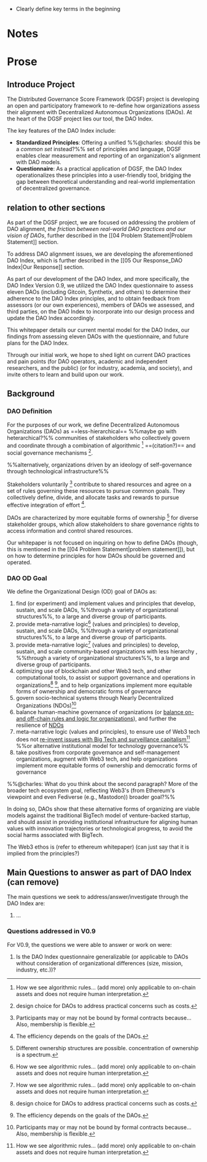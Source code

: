 - Clearly define key terms in the beginning

# Notes
# Prose

## Introduce Project
The Distributed Governance Score Framework (DGSF) project is developing an open and participatory framework to re-define how organizations assess their alignment with Decentralized Autonomous Organizations (DAOs). At the heart of the DGSF project lies our tool, the DAO Index. 

The key features of the DAO Index include:

- **Standardized Principles**: Offering a unified %%@charles: should this be a *common set* instead?%% set of principles and language, DGSF enables clear measurement and reporting of an organization's alignment with DAO models.
- **Questionnaire**: As a practical application of DGSF, the DAO Index operationalizes these principles into a user-friendly tool, bridging the gap between theoretical understanding and real-world implementation of decentralized governance.

## relation to other sections

As part of the DGSF project, we are focused on addressing the problem of DAO alignment, *the friction between real-world DAO practices and our vision of DAOs*, further described in the [[04 Problem Statement|Problem Statement]] section.

To address DAO alignment issues, we are developing the aforementioned DAO Index, which is further described in the [[05 Our Response_DAO Index|Our Response]] section. 

As part of our development of the DAO Index, and more specifically, the DAO Index Version 0.9, we utilized the DAO Index questionnaire to assess eleven DAOs (including Gitcoin, Synthetix, and others) to determine their adherence to the DAO Index principles, and to obtain feedback from assessors (or our own experiences), members of DAOs we assessed, and third parties, on the DAO Index to incorporate into our design process and update the DAO Index accordingly.

This whitepaper details our current mental model for the DAO Index, our findings from assessing eleven DAOs with the questionnaire, and future plans for the DAO Index.

Through our initial work, we hope to shed light on current DAO practices and pain points (for DAO operators, academic and independent researchers, and the public) (or for industry, academia, and society), and invite others to learn and build upon our work.

## Background
### DAO Definition
For the purposes of our work, we define Decentralized Autonomous Organizations (DAOs) as ==less-hierarchical== %%maybe go with heterarchical?%% communities of stakeholders who collectively govern and coordinate through a combination of algorithmic [^1] ==(citation?)== and social governance mechanisms [^2].   

%%alternatively, organizations driven by an ideology of self-governance through technological infrastructure%%

Stakeholders voluntarily [^3] contribute to shared resources and agree on a set of rules governing these resources to pursue common goals. They collectively define, divide, and allocate tasks and rewards to pursue effective integration of effort [^4].

DAOs are characterized by more equitable forms of ownership [^5] for diverse stakeholder groups, which allow stakeholders to share governance rights to access information and control shared resources.

<!-- DAOs are characterized by distributed ownership, which enables diverse stakeholder groups to share governance rights to ==access, control, and ownership of shared resources==. --> 

<!-- DAOs are characterized by more equitable forms of ownership, which enables diverse stakeholder groups to share governance rights to ==access, control, and ownership of shared resources==. --> 

[^1]: How we see algorithmic rules... (add more) only applicable to on-chain assets and does not require human interpretation. 

[^2]: design choice for DAOs to address practical concerns such as costs. 

[^3]: Participants may or may not be bound by formal contracts because... Also, membership is flexible. 

[^4]: The efficiency depends on the goals of the DAOs. 

[^5]: Different ownership structures are possible. concentration of ownership is a spectrum. 

Our whitepaper is not focused on inquiring on how to define DAOs (though, this is mentioned in the [[04 Problem Statement|problem statement]]), but on how to determine principles for how DAOs should be governed and operated.

### DAO OD Goal

We define the Organizational Design (OD) goal of DAOs as:

1. find (or experiment) and implement values and principles that develop, sustain, and scale DAOs, %%through a variety of organizational structures%%, to a large and diverse group of participants.
2. provide meta-narrative logic[^1] (values and principles) to develop, sustain, and scale DAOs, %%through a variety of organizational structures%%, to a large and diverse group of participants.
2. provide meta-narrative logic[^1] (values and principles) to develop, sustain, and scale community-based organizations with less hierarchy , %%through a variety of organizational structures%%, to a large and diverse group of participants.
3. optimizing use of blockchain and other Web3 tech, and other computational tools, to assist or support governance and operations in organizations[^2] [^4], and to help organizations implement more equitable forms of ownership and democratic forms of governance
4. govern socio-technical systems through Nearly Decentralized Organizations (NDOs)[^3]
5. balance human-machine governance of organizations (or [balance on- and off-chain rules and logic for organizations](https://orca.mirror.xyz/T70CmuhX95ubkw_JHOxSEy8d_EFeYXgtJnF13mPtaZE)), and further the resilience of [NDOs](https://papers.ssrn.com/sol3/papers.cfm?abstract_id=3959703)
6. meta-narrative logic (values and principles), to ensure use of Web3 tech does not [re-invent issues with Big Tech and surveillance capitalism](https://p2pmodels.eu/wp-content/uploads/whitepaper_p2pmodels.pdf)[^1] %%or alternative institutional model for technology governance%%
7. take positives from corporate governance and self-management organizations, augment with Web3 tech, and help organizations implement more equitable forms of ownership and democratic forms of governance

%%@charles: What do you think about the second paragraph? More of the broader tech ecosystem goal, reflecting Web3's (from Ethereum's viewpoint and even Fediverse (e.g., Mastodon)) broader goal?%%

In doing so, DAOs show that these alternative forms of organizing are viable models against the traditional BigTech model of venture-backed startup, and should assist in providing institutional infrastructure for aligning human values with innovation trajectories or technological progress, to avoid the social harms associated with BigTech.

The Web3 ethos is (refer to ethereum whitepaper) (can just say that it is implied from the principles?)

[^1]: https://otherinter.net/research/three-body-problem/#three-body-regulatory-problems
[^2]: https://www.youtube.com/watch?v=BhylbfQPdKg
[^3]: https://papers.ssrn.com/sol3/papers.cfm?abstract_id=3959703
[^4]: [Scaling Trust in DAOs: Trustware vs Socialware](https://orca.mirror.xyz/T70CmuhX95ubkw_JHOxSEy8d_EFeYXgtJnF13mPtaZE)

## Main Questions to answer as part of DAO Index (can remove)

The main questions we seek to address/answer/investigate through the DAO Index are:

1. ...

### Questions addressed in V0.9
For V0.9, the questions we were able to answer or work on were:

1. Is the DAO Index questionnaire generalizable (or applicable to DAOs without consideration of organizational differences (size, mission, industry, etc.))?